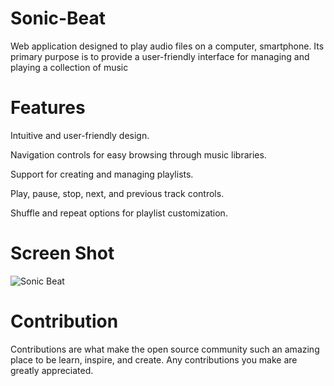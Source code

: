 # Sonic-Beat
Web application designed to play audio files on a computer, smartphone. Its primary purpose is to provide a user-friendly interface for managing and playing a collection of music

# Features
Intuitive and user-friendly design.

Navigation controls for easy browsing through music libraries.

Support for creating and managing playlists.

Play, pause, stop, next, and previous track controls.

Shuffle and repeat options for playlist customization.

# Screen Shot
![Sonic Beat](https://github.com/Harshp91/Sonic-Beat/assets/114309768/7175f1f5-7b7a-4086-bb45-cc7ef2591b55)

# Contribution
Contributions are what make the open source community such an amazing place to be learn, inspire, and create. Any contributions you make are greatly appreciated.
